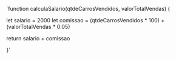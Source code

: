 `function calculaSalario(qtdeCarrosVendidos, valorTotalVendas) {
 
 let salario = 2000
 let comissao = (qtdeCarrosVendidos * 100) + (valorTotalVendas * 0.05)
 
 return salario + comissao
 
 
}`